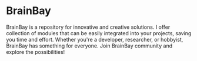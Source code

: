 # BrainBay
BrainBay is a repository for innovative and creative solutions. I offer collection of modules that can be easily integrated into your projects, saving you time and effort. Whether you're a developer, researcher, or hobbyist, BrainBay has something for everyone. Join BrainBay community and explore the possibilities!
